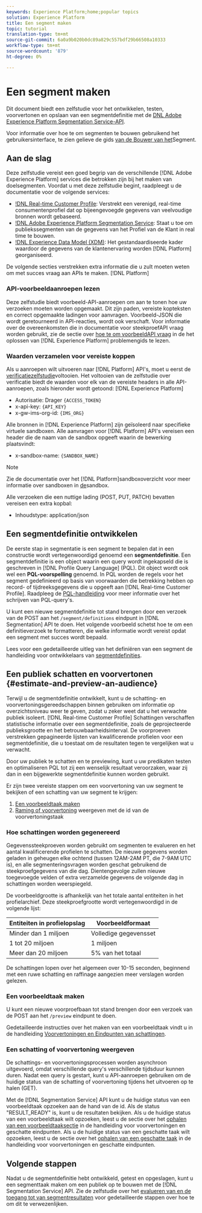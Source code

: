 ```yaml
---
keywords: Experience Platform;home;popular topics
solution: Experience Platform
title: Een segment maken
topic: tutorial
translation-type: tm+mt
source-git-commit: 6a0a9b020b0dc89a829c557bdf29b66508a10333
workflow-type: tm+mt
source-wordcount: '879'
ht-degree: 0%

---
```



# Een segment maken

Dit document biedt een zelfstudie voor het ontwikkelen, testen, voorvertonen en opslaan van een segmentdefinitie met de [DNL Adobe Experience Platform Segmentation Service-API](../api/getting-started.md).

Voor informatie over hoe te om segmenten te bouwen gebruikend het gebruikersinterface, te zien gelieve de gids [van de Bouwer van het](../ui/overview.md)Segment.

## Aan de slag

Deze zelfstudie vereist een goed begrip van de verschillende [!DNL Adobe Experience Platform] services die betrokken zijn bij het maken van doelsegmenten. Voordat u met deze zelfstudie begint, raadpleegt u de documentatie voor de volgende services:

- [!DNL Real-time Customer Profile](../../profile/home.md): Verstrekt een verenigd, real-time consumentenprofiel dat op bijeengevoegde gegevens van veelvoudige bronnen wordt gebaseerd.
- [!DNL Adobe Experience Platform Segmentation Service](../home.md): Staat u toe om publiekssegmenten van de gegevens van het Profiel van de Klant in real time te bouwen.
- [!DNL Experience Data Model (XDM)](../../xdm/home.md): Het gestandaardiseerde kader waardoor de gegevens van de klantenervaring worden [!DNL Platform] georganiseerd.

De volgende secties verstrekken extra informatie die u zult moeten weten om met succes vraag aan APIs te maken. [!DNL Platform]

### API-voorbeeldaanroepen lezen

Deze zelfstudie biedt voorbeeld-API-aanroepen om aan te tonen hoe uw verzoeken moeten worden opgemaakt. Dit zijn paden, vereiste kopteksten en correct opgemaakte ladingen voor aanvragen. Voorbeeld-JSON die wordt geretourneerd in API-reacties, wordt ook verschaft. Voor informatie over de overeenkomsten die in documentatie voor steekproefAPI vraag worden gebruikt, zie de sectie over [hoe te om voorbeeldAPI vraag](../../landing/troubleshooting.md#how-do-i-format-an-api-request) in de het oplossen van [!DNL Experience Platform] problemengids te lezen.

### Waarden verzamelen voor vereiste koppen

Als u aanroepen wilt uitvoeren naar [!DNL Platform] API&#39;s, moet u eerst de [verificatiezelfstudie](../../tutorials/authentication.md)voltooien. Het voltooien van de zelfstudie over verificatie biedt de waarden voor elk van de vereiste headers in alle API-aanroepen, zoals hieronder wordt getoond: [!DNL Experience Platform]

- Autorisatie: Drager `{ACCESS_TOKEN}`
- x-api-key: `{API_KEY}`
- x-gw-ims-org-id: `{IMS_ORG}`

Alle bronnen in [!DNL Experience Platform] zijn geïsoleerd naar specifieke virtuele sandboxen. Alle aanvragen voor [!DNL Platform] API&#39;s vereisen een header die de naam van de sandbox opgeeft waarin de bewerking plaatsvindt:

- x-sandbox-name: `{SANDBOX_NAME}`

>[!NOTE]
>
>Zie de documentatie over het [!DNL Platform]sandboxoverzicht voor meer informatie over sandboxen in [de](../../sandboxes/home.md)sandbox.

Alle verzoeken die een nuttige lading (POST, PUT, PATCH) bevatten vereisen een extra kopbal:

- Inhoudstype: application/json

## Een segmentdefinitie ontwikkelen

De eerste stap in segmentatie is een segment te bepalen dat in een constructie wordt vertegenwoordigd genoemd een **segmentdefinitie**. Een segmentdefinitie is een object waarin een query wordt ingekapseld die is geschreven in [!DNL Profile Query Language] (PQL). Dit object wordt ook wel een **PQL-voorspelling** genoemd. In PQL worden de regels voor het segment gedefinieerd op basis van voorwaarden die betrekking hebben op record- of tijdreeksgegevens die u opgeeft aan [!DNL Real-time Customer Profile]. Raadpleeg de [PQL-handleiding](../pql/overview.md) voor meer informatie over het schrijven van PQL-query&#39;s.

U kunt een nieuwe segmentdefinitie tot stand brengen door een verzoek van de POST aan het `/segment/definitions` eindpunt in [!DNL Segmentation] API te doen. Het volgende voorbeeld schetst hoe te om een definitieverzoek te formatteren, die welke informatie wordt vereist opdat een segment met succes wordt bepaald.

Lees voor een gedetailleerde uitleg van het definiëren van een segment de handleiding voor ontwikkelaars van [segmentdefinities](../api/segment-definitions.md#create).

## Een publiek schatten en voorvertonen {#estimate-and-preview-an-audience}

Terwijl u de segmentdefinitie ontwikkelt, kunt u de schatting- en voorvertoningsgereedschappen binnen gebruiken om informatie op overzichtsniveau weer te geven, zodat u zeker weet dat u het verwachte publiek isoleert. [!DNL Real-time Customer Profile] Schattingen verschaffen statistische informatie over een segmentdefinitie, zoals de geprojecteerde publieksgrootte en het betrouwbaarheidsinterval. De voorproeven verstrekken gepagineerde lijsten van kwalificerende profielen voor een segmentdefinitie, die u toestaat om de resultaten tegen te vergelijken wat u verwacht.

Door uw publiek te schatten en te previewing, kunt u uw predikaten testen en optimaliseren PQL tot zij een wenselijk resultaat veroorzaken, waar zij dan in een bijgewerkte segmentdefinitie kunnen worden gebruikt.

Er zijn twee vereiste stappen om een voorvertoning van uw segment te bekijken of een schatting van uw segment te krijgen:

1. [Een voorbeeldtaak maken](#create-a-preview-job)
2. [Raming of voorvertoning](#view-an-estimate-or-preview) weergeven met de id van de voorvertoningstaak

### Hoe schattingen worden gegenereerd

Gegevenssteekproeven worden gebruikt om segmenten te evalueren en het aantal kwalificerende profielen te schatten. De nieuwe gegevens worden geladen in geheugen elke ochtend (tussen 12AM-2AM PT, die 7-9AM UTC is), en alle segmenteringsvragen worden geschat gebruikend de steekproefgegevens van die dag. Dientengevolge zullen nieuwe toegevoegde velden of extra verzamelde gegevens de volgende dag in schattingen worden weerspiegeld.

De voorbeeldgrootte is afhankelijk van het totale aantal entiteiten in het profielarchief. Deze steekproefgrootte wordt vertegenwoordigd in de volgende lijst:

| Entiteiten in profielopslag | Voorbeeldformaat |
| ------------------------- | ----------- |
| Minder dan 1 miljoen | Volledige gegevensset |
| 1 tot 20 miljoen | 1 miljoen |
| Meer dan 20 miljoen | 5% van het totaal |

De schattingen lopen over het algemeen over 10-15 seconden, beginnend met een ruwe schatting en raffinage aangezien meer verslagen worden gelezen.

### Een voorbeeldtaak maken

U kunt een nieuwe voorproefbaan tot stand brengen door een verzoek van de POST aan het `/preview` eindpunt te doen.

Gedetailleerde instructies over het maken van een voorbeeldtaak vindt u in de handleiding [Voorvertoningen en Eindpunten van schattingen](../api/previews-and-estimates.md#create-preview).

### Een schatting of voorvertoning weergeven

De schattings- en voorvertoningsprocessen worden asynchroon uitgevoerd, omdat verschillende query&#39;s verschillende tijdsduur kunnen duren. Nadat een query is gestart, kunt u API-aanroepen gebruiken om de huidige status van de schatting of voorvertoning tijdens het uitvoeren op te halen (GET).

Met de [!DNL Segmentation Service] API kunt u de huidige status van een voorbeeldtaak opzoeken aan de hand van de id. Als de status &quot;RESULT_READY&quot; is, kunt u de resultaten bekijken. Als u de huidige status van een voorbeeldtaak wilt opzoeken, leest u de sectie over het [ophalen van een voorbeeldtaaksectie](../api/previews-and-estimates.md#get-preview) in de handleiding voor voorvertoningen en geschatte eindpunten. Als u de huidige status van een geschatte taak wilt opzoeken, leest u de sectie over het [ophalen van een geschatte taak](../api/previews-and-estimates.md#get-estimate) in de handleiding voor voorvertoningen en geschatte eindpunten.


## Volgende stappen

Nadat u de segmentdefinitie hebt ontwikkeld, getest en opgeslagen, kunt u een segmenttaak maken om een publiek op te bouwen met de [!DNL Segmentation Service] API. Zie de zelfstudie over het [evalueren van en de toegang tot van segmentresultaten](./evaluate-a-segment.md) voor gedetailleerde stappen over hoe te om dit te verwezenlijken.